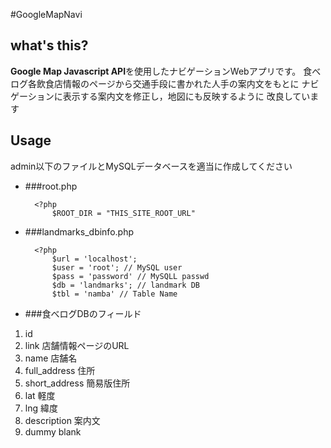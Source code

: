 #GoogleMapNavi

## what's this?
**Google Map Javascript API**を使用したナビゲーションWebアプリです。
食べログ各飲食店情報のページから交通手段に書かれた人手の案内文をもとに
ナビゲーションに表示する案内文を修正し，地図にも反映するように
改良しています

## Usage
admin以下のファイルとMySQLデータベースを適当に作成してください

* ###root.php


        <?php
            $ROOT_DIR = "THIS_SITE_ROOT_URL"


* ###landmarks\_dbinfo.php


        <?php
            $url = 'localhost';
            $user = 'root'; // MySQL user
            $pass = 'password' // MySQLL passwd
            $db = 'landmarks'; // landmark DB
            $tbl = 'namba' // Table Name


* ###食べログDBのフィールド

1. id
2. link 店舗情報ページのURL
3. name 店舗名
4. full\_address 住所
5. short\_address 簡易版住所
6. lat 軽度
7. lng 緯度
8. description 案内文
9. dummy blank
